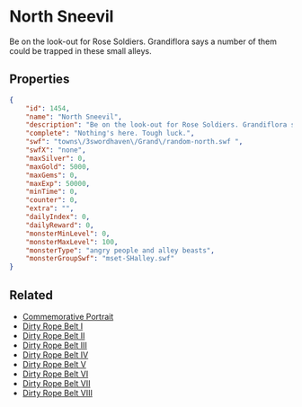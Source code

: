# North Sneevil

Be on the look-out for Rose Soldiers. Grandiflora says a number of them could be trapped in these small alleys.

## Properties

```json
{
    "id": 1454,
    "name": "North Sneevil",
    "description": "Be on the look-out for Rose Soldiers. Grandiflora says a number of them could be trapped in these small alleys.",
    "complete": "Nothing's here. Tough luck.",
    "swf": "towns\/3swordhaven\/Grand\/random-north.swf ",
    "swfX": "none",
    "maxSilver": 0,
    "maxGold": 5000,
    "maxGems": 0,
    "maxExp": 50000,
    "minTime": 0,
    "counter": 0,
    "extra": "",
    "dailyIndex": 0,
    "dailyReward": 0,
    "monsterMinLevel": 0,
    "monsterMaxLevel": 100,
    "monsterType": "angry people and alley beasts",
    "monsterGroupSwf": "mset-SHalley.swf"
}
```

## Related

- [Commemorative Portrait](../items/17611-commemorative-portrait.md)
- [Dirty Rope Belt I](../items/17612-dirty-rope-belt-i.md)
- [Dirty Rope Belt II](../items/17613-dirty-rope-belt-ii.md)
- [Dirty Rope Belt III](../items/17614-dirty-rope-belt-iii.md)
- [Dirty Rope Belt IV](../items/17615-dirty-rope-belt-iv.md)
- [Dirty Rope Belt V](../items/17616-dirty-rope-belt-v.md)
- [Dirty Rope Belt VI](../items/17617-dirty-rope-belt-vi.md)
- [Dirty Rope Belt VII](../items/17618-dirty-rope-belt-vii.md)
- [Dirty Rope Belt VIII](../items/17619-dirty-rope-belt-viii.md)

